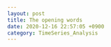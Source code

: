 ```yaml
---
layout: post
title: The opening words
date: 2020-12-16 22:57:05 +0900
category: TimeSeries_Analysis
---
```

